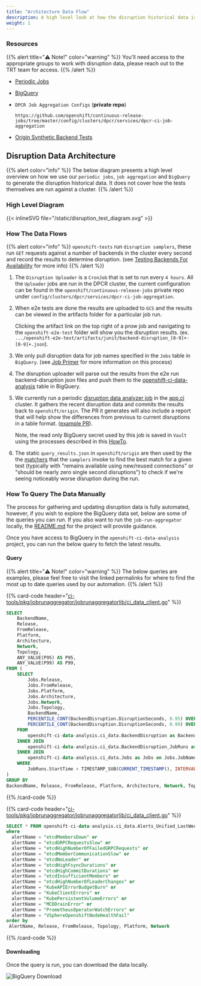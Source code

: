```yaml
---
title: "Architecture Data Flow"
description: A high level look at how the disruption historical data is gathered and updated.
weight: 1
---
```


### Resources

{{% alert title="⚠️ Note!" color="warning" %}}
You'll need access to the appropriate groups to work with disruption data, please reach out to the TRT team for access.
{{% /alert %}}

- [Periodic Jobs](https://github.com/openshift/release/tree/master/ci-operator/jobs/openshift/release)
- [BigQuery](https://console.cloud.google.com/bigquery?project=openshift-ci-data-analysis)
- `DPCR Job Aggregation Configs` (**private repo**)

  ```
  https://github.com/openshift/continuous-release-jobs/tree/master/config/clusters/dpcr/services/dpcr-ci-job-aggregation
  ```

- [Origin Synthetic Backend Tests](https://github.com/openshift/origin/tree/master/pkg/synthetictests/allowedbackenddisruption)

## Disruption Data Architecture

{{% alert color="info" %}}
The below diagram presents a high level overview on how we use our `periodic jobs`, `job aggregation` and `BigQuery` to generate the disruption historical data.
It does not cover how the tests themselves are run against a cluster.
{{% /alert %}}

### High Level Diagram

{{< inlineSVG file="/static/disruption_test_diagram.svg" >}}

### How The Data Flows

{{% alert color="info" %}}
`openshift-tests` run `disruption samplers`, these run `GET` requests against a number of backends in the cluster every second and record the results to determine disruption. (see [Testing Backends For Availability](../backend_queries) for more info)
{{% /alert %}}

1. The `Disruption Uploader` is a `CronJob` that is set to run every `4 hours`. All the `Uploader` jobs are run in the DPCR cluster, the current configuration can be found in the `openshift/continuous-release-jobs` private repo under `config/clusters/dpcr/services/dpcr-ci-job-aggregation`.

1. When e2e tests are done the results are uploaded to `GCS` and the results can be viewed in the artifacts folder for a particular job run.

   Clicking the artifact link on the top right of a prow job and navigating to the `openshift-e2e-test` folder will show you the disruption results. (ex. `.../openshift-e2e-test/artifacts/junit/backend-disruption_[0-9]+-[0-9]+.json`).

1. We only pull disruption data for job names specified in the `Jobs` table in `BigQuery`. (see [Job Primer](../job-primer) for more information on this process)

1. The disruption uploader will parse out the results from the e2e run backend-disruption json files and push them to the [openshift-ci-data-analysis](https://console.cloud.google.com/bigquery?project=openshift-ci-data-analysis) table in BigQuery.

1. We currently run a periodic [disruption data analyzer job](https://github.com/openshift/release/blob/7186dca51d5350e3d42c75b071d8a1e4e6f68d5f/ci-operator/jobs/infra-periodics.yaml#L2549-L2630) in the [app.ci](https://console-openshift-console.apps.ci.l2s4.p1.openshiftapps.com/) cluster. It gathers the recent disruption data and commits the results back to `openshift/origin`. The PR it generates will also include a report that will help show the differences from previous to current disruptions in a table format. ([example PR](https://github.com/openshift/origin/pull/27475#issue-1414053178)).

   Note, the read only BigQuery secret used by this job is saved in `Vault` using the processes described in this [HowTo](../../../how-tos/adding-a-new-secret-to-ci/#add-a-new-secret).

1. The static `query_results.json` in `openshift/origin` are then used by the the [matchers](../code-implementation#best-matcher) that the `samplers` invoke to find the best match for a given test (typically with "remains available using new/reused connections" or "should be nearly zero single second disruptions") to check if we're seeing noticeably worse disruption during the run.

### How To Query The Data Manually

The process for gathering and updating disruption data is fully automated, however, if you wish to explore the BigQuery data set, below are some of the queries you can run. If you also want to run the `job-run-aggregator` locally, the [README.md](https://github.com/openshift/ci-tools/tree/master/cmd/job-run-aggregator) for the project will provide guidance.

Once you have access to BigQuery in the `openshift-ci-data-analysis` project, you can run the below query to fetch the latest results.

#### Query

{{% alert title="⚠️ Note!" color="warning" %}}
The below queries are examples, please feel free to visit the linked permalinks for where to find the most up to date queries used by our automation.
{{% /alert %}}

{{% card-code header="[ci-tools/pkg/jobrunaggregator/jobrunaggregatorlib/ci_data_client.go](https://github.com/openshift/ci-tools/blob/13478ce7f8e79d8f2ddc25af859afc9ae4be3c67/pkg/jobrunaggregator/jobrunaggregatorlib/ci_data_client.go#L98-L136)" %}}

```sql
SELECT
    BackendName,
    Release,
    FromRelease,
    Platform,
    Architecture,
    Network,
    Topology,
    ANY_VALUE(P95) AS P95,
    ANY_VALUE(P99) AS P99,
FROM (
    SELECT
        Jobs.Release,
        Jobs.FromRelease,
        Jobs.Platform,
        Jobs.Architecture,
        Jobs.Network,
        Jobs.Topology,
        BackendName,
        PERCENTILE_CONT(BackendDisruption.DisruptionSeconds, 0.95) OVER(PARTITION BY BackendDisruption.BackendName, Jobs.Network, Jobs.Platform, Jobs.Release, Jobs.FromRelease, Jobs.Topology) AS P95,
        PERCENTILE_CONT(BackendDisruption.DisruptionSeconds, 0.99) OVER(PARTITION BY BackendDisruption.BackendName, Jobs.Network, Jobs.Platform, Jobs.Release, Jobs.FromRelease, Jobs.Topology) AS P99,
    FROM
        openshift-ci-data-analysis.ci_data.BackendDisruption as BackendDisruption
    INNER JOIN
        openshift-ci-data-analysis.ci_data.BackendDisruption_JobRuns as JobRuns on JobRuns.Name = BackendDisruption.JobRunName
    INNER JOIN
        openshift-ci-data-analysis.ci_data.Jobs as Jobs on Jobs.JobName = JobRuns.JobName
    WHERE
        JobRuns.StartTime > TIMESTAMP_SUB(CURRENT_TIMESTAMP(), INTERVAL 21 DAY)
)
GROUP BY
BackendName, Release, FromRelease, Platform, Architecture, Network, Topology
```

{{% /card-code %}}

{{% card-code header="[ci-tools/pkg/jobrunaggregator/jobrunaggregatorlib/ci_data_client.go](https://github.com/openshift/ci-tools/blob/13478ce7f8e79d8f2ddc25af859afc9ae4be3c67/pkg/jobrunaggregator/jobrunaggregatorlib/ci_data_client.go#L167-L190)" %}}

```sql
SELECT * FROM openshift-ci-data-analysis.ci_data.Alerts_Unified_LastWeek_P95
where
  alertName = "etcdMembersDown" or
  alertName = "etcdGRPCRequestsSlow" or
  alertName = "etcdHighNumberOfFailedGRPCRequests" or
  alertName = "etcdMemberCommunicationSlow" or
  alertName = "etcdNoLeader" or
  alertName = "etcdHighFsyncDurations" or
  alertName = "etcdHighCommitDurations" or
  alertName = "etcdInsufficientMembers" or
  alertName = "etcdHighNumberOfLeaderChanges" or
  alertName = "KubeAPIErrorBudgetBurn" or
  alertName = "KubeClientErrors" or
  alertName = "KubePersistentVolumeErrors" or
  alertName = "MCDDrainError" or
  alertName = "PrometheusOperatorWatchErrors" or
  alertName = "VSphereOpenshiftNodeHealthFail"
order by
 AlertName, Release, FromRelease, Topology, Platform, Network
```

{{% /card-code %}}

#### Downloading

Once the query is run, you can download the data locally.

![BigQuery Download](/bigquery_download.png)
